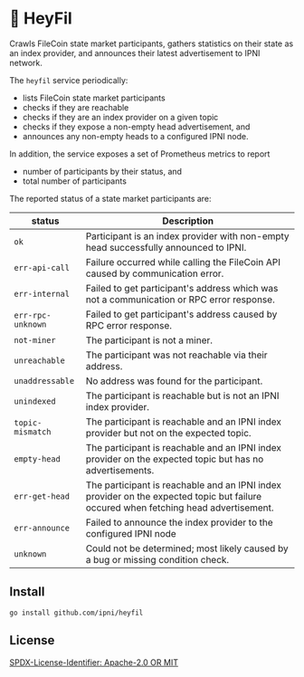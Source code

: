 # :wave: HeyFil

Crawls FileCoin state market participants, gathers statistics on their state as an index provider,
and announces their latest advertisement to IPNI network.

The `heyfil` service periodically:
* lists FileCoin state market participants
* checks if they are reachable
* checks if they are an index provider on a given topic
* checks if they expose a non-empty head advertisement, and
* announces any non-empty heads to a configured IPNI node.

In addition, the service exposes a set of Prometheus metrics to report
* number of participants by their status, and
* total number of participants

The reported status of a state market participants are:

| status              | Description                                                                                                                         |
|---------------------|-------------------------------------------------------------------------------------------------------------------------------------|
| `ok`                | Participant is an index provider with non-empty head successfully announced to IPNI.                                                |
| `err-api-call`      | Failure occurred while calling the FileCoin API caused by communication error.                                                      |
| `err-internal`      | Failed to get participant's address which was not a communication or RPC error response.                                            |
| `err-rpc-unknown`   | Failed to get participant's address caused by RPC error response.                                                                   |
| `not-miner`         | The participant is not a miner.                                                                                                     |
| `unreachable`       | The participant was not reachable via their address.                                                                                |
| `unaddressable`     | No address was found for the participant.                                                                                           |
| `unindexed`         | The participant is reachable but is not an IPNI index provider.                                                                     |
| `topic-mismatch`    | The participant is reachable and an IPNI index provider but not on the expected topic.                                              |
| `empty-head`        | The participant is reachable and an IPNI index provider on the expected topic but has no advertisements.                            |
| `err-get-head`      | The participant is reachable and an IPNI index provider on the expected topic but failure occured when fetching head advertisement. |
| `err-announce`      | Failed to announce the index provider to the configured IPNI node                                                                   | 
| `unknown`           | Could not be determined; most likely caused by a bug or missing condition check.                                                    |


## Install
```shell
go install github.com/ipni/heyfil
```

## License

[SPDX-License-Identifier: Apache-2.0 OR MIT](LICENSE.md)
